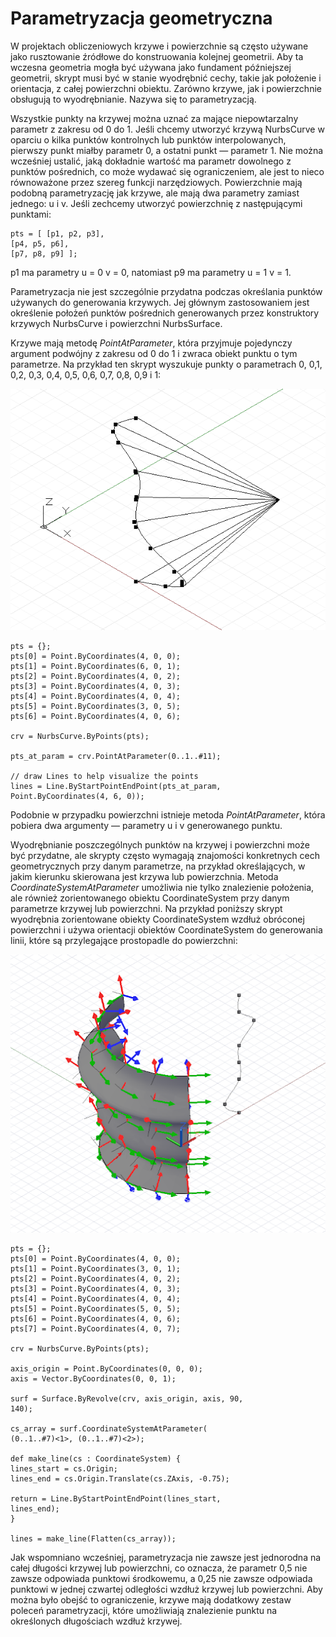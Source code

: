 

# Parametryzacja geometryczna

W projektach obliczeniowych krzywe i powierzchnie są często używane jako rusztowanie źródłowe do konstruowania kolejnej geometrii. Aby ta wczesna geometria mogła być używana jako fundament późniejszej geometrii, skrypt musi być w stanie wyodrębnić cechy, takie jak położenie i orientacja, z całej powierzchni obiektu. Zarówno krzywe, jak i powierzchnie obsługują to wyodrębnianie. Nazywa się to parametryzacją.

Wszystkie punkty na krzywej można uznać za mające niepowtarzalny parametr z zakresu od 0 do 1. Jeśli chcemy utworzyć krzywą NurbsCurve w oparciu o kilka punktów kontrolnych lub punktów interpolowanych, pierwszy punkt miałby parametr 0, a ostatni punkt — parametr 1. Nie można wcześniej ustalić, jaką dokładnie wartość ma parametr dowolnego z punktów pośrednich, co może wydawać się ograniczeniem, ale jest to nieco równoważone przez szereg funkcji narzędziowych. Powierzchnie mają podobną parametryzację jak krzywe, ale mają dwa parametry zamiast jednego: u i v. Jeśli zechcemy utworzyć powierzchnię z następującymi punktami:

```
pts = [ [p1, p2, p3],
[p4, p5, p6],
[p7, p8, p9] ];
```

p1 ma parametry u = 0 v = 0, natomiast p9 ma parametry u = 1 v = 1.

Parametryzacja nie jest szczególnie przydatna podczas określania punktów używanych do generowania krzywych. Jej głównym zastosowaniem jest określenie położeń punktów pośrednich generowanych przez konstruktory krzywych NurbsCurve i powierzchni NurbsSurface.

Krzywe mają metodę *PointAtParameter*, która przyjmuje pojedynczy argument podwójny z zakresu od 0 do 1 i zwraca obiekt punktu o tym parametrze. Na przykład ten skrypt wyszukuje punkty o parametrach 0, 0,1, 0,2, 0,3, 0,4, 0,5, 0,6, 0,7, 0,8, 0,9 i 1:

![](images/12-7/GeometricParameterization_01.png)

```
pts = {};
pts[0] = Point.ByCoordinates(4, 0, 0);
pts[1] = Point.ByCoordinates(6, 0, 1);
pts[2] = Point.ByCoordinates(4, 0, 2);
pts[3] = Point.ByCoordinates(4, 0, 3);
pts[4] = Point.ByCoordinates(4, 0, 4);
pts[5] = Point.ByCoordinates(3, 0, 5);
pts[6] = Point.ByCoordinates(4, 0, 6);

crv = NurbsCurve.ByPoints(pts);

pts_at_param = crv.PointAtParameter(0..1..#11);

// draw Lines to help visualize the points
lines = Line.ByStartPointEndPoint(pts_at_param, 
Point.ByCoordinates(4, 6, 0));
```

Podobnie w przypadku powierzchni istnieje metoda *PointAtParameter*, która pobiera dwa argumenty — parametry u i v generowanego punktu.

Wyodrębnianie poszczególnych punktów na krzywej i powierzchni może być przydatne, ale skrypty często wymagają znajomości konkretnych cech geometrycznych przy danym parametrze, na przykład określających, w jakim kierunku skierowana jest krzywa lub powierzchnia. Metoda *CoordinateSystemAtParameter* umożliwia nie tylko znalezienie położenia, ale również zorientowanego obiektu CoordinateSystem przy danym parametrze krzywej lub powierzchni. Na przykład poniższy skrypt wyodrębnia zorientowane obiekty CoordinateSystem wzdłuż obróconej powierzchni i używa orientacji obiektów CoordinateSystem do generowania linii, które są przylegające prostopadle do powierzchni:

![](images/12-7/GeometricParameterization_02.png)

```
pts = {};
pts[0] = Point.ByCoordinates(4, 0, 0);
pts[1] = Point.ByCoordinates(3, 0, 1);
pts[2] = Point.ByCoordinates(4, 0, 2);
pts[3] = Point.ByCoordinates(4, 0, 3);
pts[4] = Point.ByCoordinates(4, 0, 4);
pts[5] = Point.ByCoordinates(5, 0, 5);
pts[6] = Point.ByCoordinates(4, 0, 6);
pts[7] = Point.ByCoordinates(4, 0, 7);

crv = NurbsCurve.ByPoints(pts);

axis_origin = Point.ByCoordinates(0, 0, 0);
axis = Vector.ByCoordinates(0, 0, 1);

surf = Surface.ByRevolve(crv, axis_origin, axis, 90,
140);

cs_array = surf.CoordinateSystemAtParameter(
(0..1..#7)<1>, (0..1..#7)<2>);

def make_line(cs : CoordinateSystem) { 
lines_start = cs.Origin;
lines_end = cs.Origin.Translate(cs.ZAxis, -0.75);

return = Line.ByStartPointEndPoint(lines_start, 
lines_end);
}

lines = make_line(Flatten(cs_array));
```

Jak wspomniano wcześniej, parametryzacja nie zawsze jest jednorodna na całej długości krzywej lub powierzchni, co oznacza, że parametr 0,5 nie zawsze odpowiada punktowi środkowemu, a 0,25 nie zawsze odpowiada punktowi w jednej czwartej odległości wzdłuż krzywej lub powierzchni. Aby można było obejść to ograniczenie, krzywe mają dodatkowy zestaw poleceń parametryzacji, które umożliwiają znalezienie punktu na określonych długościach wzdłuż krzywej.

